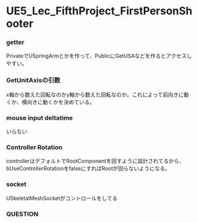 # UE5_Lec_FifthProject_FirstPersonShooter

### getter
 PrivateでUSpringArmとかを作って、PublicにGetUSAなどを作るとアクセスしやすい。

###  GetUnitAxisの引数
x軸から数えた回転なのかy軸から数えた回転なのか。これによって前向きに動くか、横向きに動くかを決めている。

### mouse input deltatime
いらない

### Controller Rotation
controllerはデフォルトでRootComponentを回すように設計されてるから、bUseControllerRotationをfalseにすればRootが回らないようになる。

### socket
USkeletalMeshSocketがコントロールをしてる
 ### QUESTION
